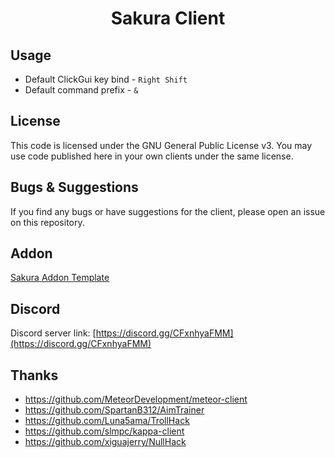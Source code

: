 <div align="center">

# Sakura Client

</div>

## Usage
- Default ClickGui key bind - ```Right Shift```
- Default command prefix - ```&```

## License
This code is licensed under the GNU General Public License v3. You may use code published here in your own clients under the same license.

## Bugs & Suggestions
If you find any bugs or have suggestions for the client, please open an issue on this repository.

## Addon
[Sakura Addon Template](https://github.com/ExceptionTeam6969/SakuraAddon)

## Discord
Discord server link: [https://discord.gg/CFxnhyaFMM](https://discord.gg/CFxnhyaFMM)

## Thanks
- https://github.com/MeteorDevelopment/meteor-client
- https://github.com/SpartanB312/AimTrainer
- https://github.com/Luna5ama/TrollHack
- https://github.com/slmpc/kappa-client
- https://github.com/xiguajerry/NullHack